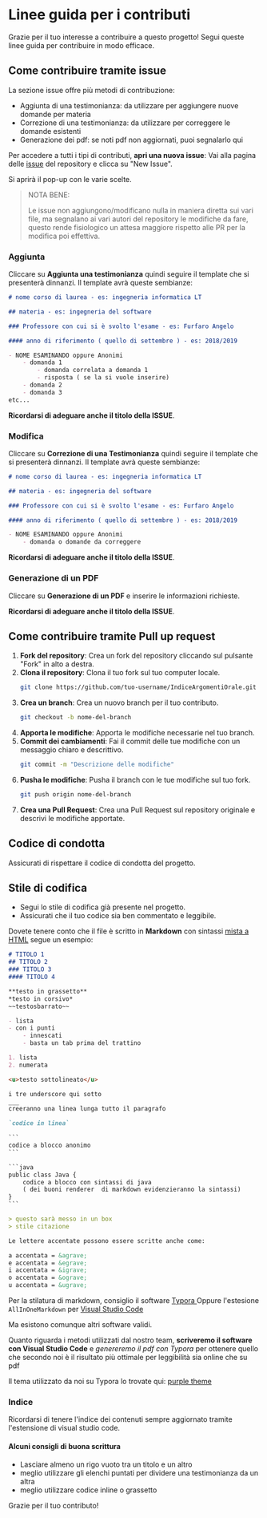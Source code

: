 # Linee guida per i contributi

Grazie per il tuo interesse a contribuire a questo progetto! Segui queste linee guida per contribuire in modo efficace.

## Come contribuire tramite issue

La sezione issue offre più metodi di contribuzione:

- Aggiunta di una testimonianza: da utilizzare per aggiungere nuove domande per materia
- Correzione di una testimonianza: da utilizzare per correggere le domande esistenti
- Generazione dei pdf: se noti pdf non aggiornati, puoi segnalarlo qui

Per accedere a tutti i tipi di contributi, **apri una nuova issue**: Vai alla pagina delle [issue](https://github.com/UnicalLoveTelegram/IndiceArgomentiOrale/issues) del repository e clicca su "New Issue".

Si aprirà il pop-up con le varie scelte.

> NOTA BENE:
>
> Le issue non aggiungono/modificano nulla in maniera diretta sui vari file, ma segnalano ai vari autori del repository le modifiche da fare, questo rende fisiologico un attesa maggiore rispetto alle PR per la modifica poi effettiva.

### Aggiunta

Cliccare su **Aggiunta una testimonianza** quindi seguire il template che si presenterà dinnanzi. Il template avrà queste sembianze:

```markdown
# nome corso di laurea - es: ingegneria informatica LT

## materia - es: ingegneria del software

### Professore con cui si è svolto l'esame - es: Furfaro Angelo 

#### anno di riferimento ( quello di settembre ) - es: 2018/2019

- NOME ESAMINANDO oppure Anonimi 
    - domanda 1
        - domanda correlata a domanda 1
        - risposta ( se la si vuole inserire)
    - domanda 2
    - domanda 3
etc...

```

**Ricordarsi di adeguare anche il titolo della ISSUE**.

### Modifica

Cliccare su **Correzione di una Testimonianza** quindi seguire il template che si presenterà dinnanzi. Il template avrà queste sembianze:

```markdown
# nome corso di laurea - es: ingegneria informatica LT

## materia - es: ingegneria del software

### Professore con cui si è svolto l'esame - es: Furfaro Angelo 

#### anno di riferimento ( quello di settembre ) - es: 2018/2019

- NOME ESAMINANDO oppure Anonimi 
    - domanda o domande da correggere
```

**Ricordarsi di adeguare anche il titolo della ISSUE**.

### Generazione di un PDF

Cliccare su **Generazione di un PDF** e inserire le informazioni richieste.

**Ricordarsi di adeguare anche il titolo della ISSUE**.

## Come contribuire tramite Pull up request

1. **Fork del repository**: Crea un fork del repository cliccando sul pulsante "Fork" in alto a destra.
2. **Clona il repository**: Clona il tuo fork sul tuo computer locale.
    ```bash
    git clone https://github.com/tuo-username/IndiceArgomentiOrale.git
    ```
3. **Crea un branch**: Crea un nuovo branch per il tuo contributo.
    ```bash
    git checkout -b nome-del-branch
    ```
4. **Apporta le modifiche**: Apporta le modifiche necessarie nel tuo branch.
5. **Commit dei cambiamenti**: Fai il commit delle tue modifiche con un messaggio chiaro e descrittivo.
    ```bash
    git commit -m "Descrizione delle modifiche"
    ```
6. **Pusha le modifiche**: Pusha il branch con le tue modifiche sul tuo fork.
    ```bash
    git push origin nome-del-branch
    ```
7. **Crea una Pull Request**: Crea una Pull Request sul repository originale e descrivi le modifiche apportate.

## Codice di condotta

Assicurati di rispettare il codice di condotta del progetto.

## Stile di codifica

- Segui lo stile di codifica già presente nel progetto.
- Assicurati che il tuo codice sia ben commentato e leggibile.

Dovete tenere conto che il file è scritto in **Markdown** con sintassi <u>mista a HTML</u>
segue un esempio:

```markdown
# TITOLO 1
## TITOLO 2
### TITOLO 3 
#### TITOLO 4

**testo in grassetto**
*testo in corsivo*
~~testosbarrato~~

- lista
- con i punti
	- innescati
	- basta un tab prima del trattino

1. lista
2. numerata

<u>testo sottolineato</u>

i tre underscore qui sotto
___
creeranno una linea lunga tutto il paragrafo

`codice in linea`

​```
codice a blocco anonimo
​```

​```java
public class Java { 
	codice a blocco con sintassi di java 
	( dei buoni renderer  di markdown evidenzieranno la sintassi)
}
​```

> questo sarà messo in un box
> stile citazione

Le lettere accentate possono essere scritte anche come: 

a accentata = &agrave;
e accentata = &egrave;
i accentata = &igrave;
o accentata = &ograve;
u accentata = &ugrave;

```

Per la stilatura di markdown, consiglio il software [Typora
](https://typora.io) Oppure l'estesione `AllInOneMarkdown` per [Visual Studio Code](https://code.visualstudio.com/)

Ma esistono comunque altri software validi.  

Quanto riguarda i metodi utilizzati dal nostro team, **scriveremo il software con Visual Studio Code** e _genereremo il pdf con Typora_ per ottenere quello che secondo noi è il risultato più ottimale per leggibilità sia online che su pdf  

Il tema utilizzato da noi su Typora lo trovate qui: [purple theme](https://github.com/UnicalLoveTelegram/typora-purple-theme/blob/master/purple.css)


### Indice

Ricordarsi di tenere l'indice dei contenuti sempre aggiornato tramite l'estensione di visual studio code.

#### Alcuni consigli di buona scrittura

-   Lasciare almeno un rigo vuoto tra un titolo e un altro
-   meglio utilizzare gli elenchi puntati per dividere una testimonianza da un altra
-   meglio utilizzare codice inline o grassetto


Grazie per il tuo contributo!
